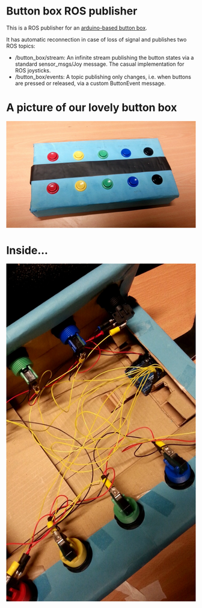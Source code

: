 # Button box ROS publisher

This is a ROS publisher for an [arduino-based button box](https://github.com/jgrizou/buttonbox).

It has automatic reconnection in case of loss of signal and publishes two ROS topics:
* /button_box/stream: An infinite stream publishing the button states via a standard sensor_msgs/Joy message. The casual implementation for ROS joysticks.
* /button_box/events: A topic publishing only changes, i.e. when buttons are pressed or released, via a custom ButtonEvent message.

# A picture of our lovely button box
![](/misc/our_lovely_button_box.jpg?raw=1)

# Inside...
![](/misc/inside_the_box.jpg?raw=1)
